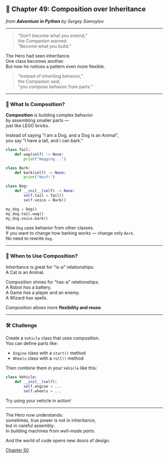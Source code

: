 ## 🧩 Chapter 49: Composition over Inheritance
*from **Adventure in Python** by Sergey Samoylov*

---

> “Don’t become what you extend,”  
> the Companion warned.  
> “Become what you build.”

The Hero had seen inheritance.  
One class becomes another.  
But now he notices a pattern even more flexible.

> “Instead of inheriting behavior,”  
> the Companion said,  
> “you *compose* behavior from parts.”

---

### 🧱 What Is Composition?

**Composition** is building complex behavior  
by assembling smaller parts —  
just like LEGO bricks.

Instead of saying "I am a Dog, and a Dog is an Animal",  
you say "I have a tail, and I can bark."

```python
class Tail:
    def wag(self) -> None:
        print("Wagging...")

class Bark:
    def bark(self) -> None:
        print("Woof!")

class Dog:
    def __init__(self) -> None:
        self.tail = Tail()
        self.voice = Bark()

my_dog = Dog()
my_dog.tail.wag()
my_dog.voice.bark()
```

Now `Dog` uses behavior from other classes.  
If you want to change how barking works — change only `Bark`.  
No need to rewrite `Dog`.

---

### 🤔 When to Use Composition?

Inheritance is great for "is-a" relationships:  
A Cat *is* an Animal.

Composition shines for "has-a" relationships:  
A Robot *has* a battery.  
A Game *has* a player and an enemy.  
A Wizard *has* spells.

Composition allows more **flexibility and reuse**.

---

### 🛠 Challenge

Create a `Vehicle` class that uses composition.  
You can define parts like:

- `Engine` class with a `start()` method  
- `Wheels` class with a `roll()` method

Then combine them in your `Vehicle` like this:

```python
class Vehicle:
    def __init__(self):
        self.engine = ...
        self.wheels = ...
```

Try using your vehicle in action!

---

The Hero now understands:  
sometimes, true power is not in inheritance,  
but in careful assembly.  
In building machines from *well-made parts.*

And the world of code opens new doors of design.

[Chapter 50](Chapter_50.md)
